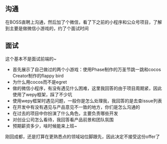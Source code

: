 
## 沟通
在BOSS直聘上沟通，然后加了个微信，看了下之前的小程序和公众号项目，了解到主要是做微信小游戏的，约了个面试时间

## 面试
这个基本不是面试前端的~
* 首先展示了自己做过的两个小游戏：使用Phase制作的万圣节跳一跳和cocos Creator制作的flappy bird
* 为什么用cocos而不是egret
* 做的微信小程序，有没有遇见什么困难，这里我回答的由于项目周期紧，因此使用了wepy框架，踩了不少坑
* 使用wepy框架时遇见问题，一般你是怎么处理我，我回答的是去查issue列表
* 在开发中有没有遇见与产品意见不一致的地方，你们是怎么沟通的
* 在过去的项目中你扮演了什么角色，主要负责哪些开发
* 对创业公司怎么看待，我回答看产品前景和团队氛围
* 预期薪资多少，啥时候能来上班~


刚回成都，还是打算在更熟悉点的领域站位脚跟先，因此决定不接受这份offer了


